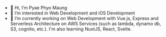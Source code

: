 - 👋  Hi, I’m Pyae Phyo Maung
- 👀  I’m interested in Web Development and iOS Development
- 🌱  I’m currently working on Web Development with Vue.js, Express and Serverless Architecture on AWS Services (such as lambda, dynamo db, S3, cognito, etc.). I'm also learning NuxtJS, React, Svelte.
<!-- - 💞️ I’m looking to collaborate on ...
- 📫 How to reach me ... -->

<!---
ppmaungdevv/ppmaungdevv is a ✨ special ✨ repository because its `README.md` (this file) appears on your GitHub profile.
You can click the Preview link to take a look at your changes.
--->

